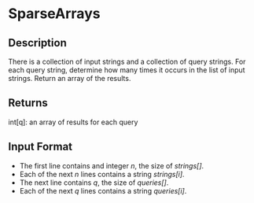 # SparseArrays

## Description

There is a collection of input strings and a collection of query strings. For each query string, determine how many times it occurs in the list of input strings. Return an array of the results.

## Returns

int[q]: an array of results for each query 

## Input Format

- The first line contains and integer _n_, the size of _strings[]_.
- Each of the next _n_ lines contains a string _strings[i]_.
- The next line contains _q_, the size of _queries[]_.
- Each of the next _q_ lines contains a string _queries[i]_. 
